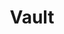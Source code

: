 ---
title: Vault
categories:
  - other
docs:
  - id: java
    url: https://java.testcontainers.org/modules/vault/
    maintainer: core
    example: |
      ```java
      var vault = new VaultContainer<>(DockerImageName.parse("hashicorp/vault:1.13.0"));
      vault.start();
      ```
    installation: |
      ```xml
      <dependency>
          <groupId>org.testcontainers</groupId>
          <artifactId>vault</artifactId>
          <version>1.20.0</version>
          <scope>test</scope>
      </dependency>
      ```
  - id: go
    url: https://golang.testcontainers.org/modules/vault/
    maintainer: core
    example: |
      ```go
      vaultContainer, err := vault.Run(ctx,
        "hashicorp/vault:1.13.0",
        vault.WithToken("root-token"),
        vault.WithInitCommand("secrets enable transit", "write -f transit/keys/my-key"),
        vault.WithInitCommand("kv put secret/test1 foo1=bar1"),
      )
      ```
    installation: |
      ```bash
      go get github.com/testcontainers/testcontainers-go/modules/vault
      ```
description: |
  HashiCorp Vault is an identity-based secrets and encryption management system for storing API encryption keys, passwords, and certificates.
---